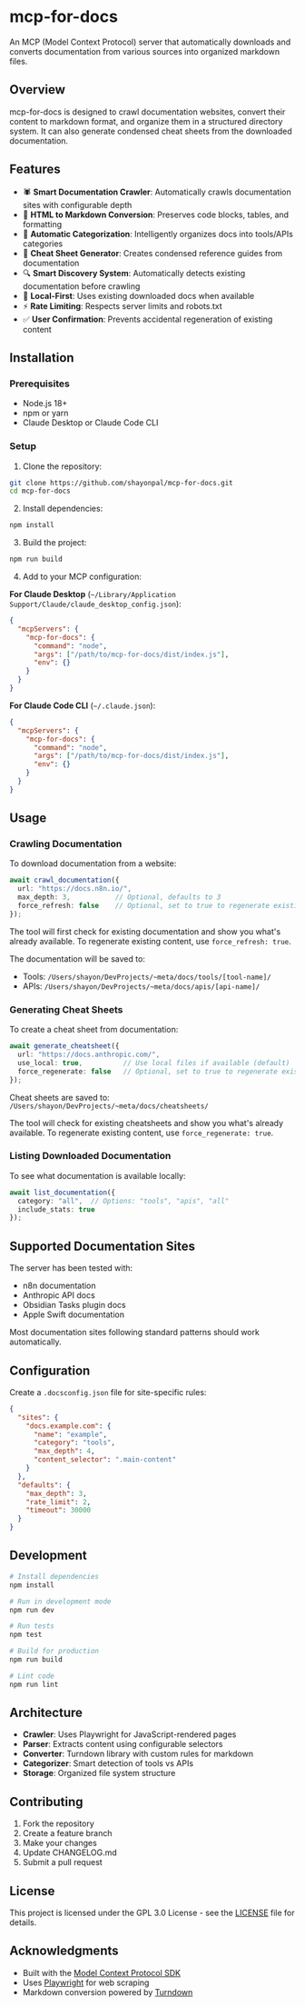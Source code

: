 # mcp-for-docs

An MCP (Model Context Protocol) server that automatically downloads and converts documentation from various sources into organized markdown files.

## Overview

mcp-for-docs is designed to crawl documentation websites, convert their content to markdown format, and organize them in a structured directory system. It can also generate condensed cheat sheets from the downloaded documentation.

## Features

- 🕷️ **Smart Documentation Crawler**: Automatically crawls documentation sites with configurable depth
- 📝 **HTML to Markdown Conversion**: Preserves code blocks, tables, and formatting
- 📁 **Automatic Categorization**: Intelligently organizes docs into tools/APIs categories
- 📄 **Cheat Sheet Generator**: Creates condensed reference guides from documentation
- 🔍 **Smart Discovery System**: Automatically detects existing documentation before crawling
- 🚀 **Local-First**: Uses existing downloaded docs when available
- ⚡ **Rate Limiting**: Respects server limits and robots.txt
- ✅ **User Confirmation**: Prevents accidental regeneration of existing content

## Installation

### Prerequisites
- Node.js 18+ 
- npm or yarn
- Claude Desktop or Claude Code CLI

### Setup

1. Clone the repository:
```bash
git clone https://github.com/shayonpal/mcp-for-docs.git
cd mcp-for-docs
```

2. Install dependencies:
```bash
npm install
```

3. Build the project:
```bash
npm run build
```

4. Add to your MCP configuration:

**For Claude Desktop** (`~/Library/Application Support/Claude/claude_desktop_config.json`):
```json
{
  "mcpServers": {
    "mcp-for-docs": {
      "command": "node",
      "args": ["/path/to/mcp-for-docs/dist/index.js"],
      "env": {}
    }
  }
}
```

**For Claude Code CLI** (`~/.claude.json`):
```json
{
  "mcpServers": {
    "mcp-for-docs": {
      "command": "node",
      "args": ["/path/to/mcp-for-docs/dist/index.js"],
      "env": {}
    }
  }
}
```

## Usage

### Crawling Documentation

To download documentation from a website:

```typescript
await crawl_documentation({
  url: "https://docs.n8n.io/",
  max_depth: 3,           // Optional, defaults to 3
  force_refresh: false    // Optional, set to true to regenerate existing docs
});
```

The tool will first check for existing documentation and show you what's already available. To regenerate existing content, use `force_refresh: true`.

The documentation will be saved to:
- Tools: `/Users/shayon/DevProjects/~meta/docs/tools/[tool-name]/`
- APIs: `/Users/shayon/DevProjects/~meta/docs/apis/[api-name]/`

### Generating Cheat Sheets

To create a cheat sheet from documentation:

```typescript
await generate_cheatsheet({
  url: "https://docs.anthropic.com/",
  use_local: true,          // Use local files if available (default)
  force_regenerate: false   // Optional, set to true to regenerate existing cheatsheets
});
```

Cheat sheets are saved to: `/Users/shayon/DevProjects/~meta/docs/cheatsheets/`

The tool will check for existing cheatsheets and show you what's already available. To regenerate existing content, use `force_regenerate: true`.

### Listing Downloaded Documentation

To see what documentation is available locally:

```typescript
await list_documentation({
  category: "all",  // Options: "tools", "apis", "all"
  include_stats: true
});
```

## Supported Documentation Sites

The server has been tested with:
- n8n documentation
- Anthropic API docs
- Obsidian Tasks plugin docs
- Apple Swift documentation

Most documentation sites following standard patterns should work automatically.

## Configuration

Create a `.docsconfig.json` file for site-specific rules:

```json
{
  "sites": {
    "docs.example.com": {
      "name": "example",
      "category": "tools",
      "max_depth": 4,
      "content_selector": ".main-content"
    }
  },
  "defaults": {
    "max_depth": 3,
    "rate_limit": 2,
    "timeout": 30000
  }
}
```

## Development

```bash
# Install dependencies
npm install

# Run in development mode
npm run dev

# Run tests
npm test

# Build for production
npm run build

# Lint code
npm run lint
```

## Architecture

- **Crawler**: Uses Playwright for JavaScript-rendered pages
- **Parser**: Extracts content using configurable selectors
- **Converter**: Turndown library with custom rules for markdown
- **Categorizer**: Smart detection of tools vs APIs
- **Storage**: Organized file system structure

## Contributing

1. Fork the repository
2. Create a feature branch
3. Make your changes
4. Update CHANGELOG.md
5. Submit a pull request

## License

This project is licensed under the GPL 3.0 License - see the [LICENSE](LICENSE) file for details.

## Acknowledgments

- Built with the [Model Context Protocol SDK](https://github.com/anthropics/mcp)
- Uses [Playwright](https://playwright.dev/) for web scraping
- Markdown conversion powered by [Turndown](https://github.com/mixmark-io/turndown)
